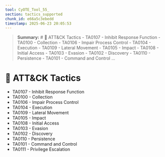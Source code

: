 ```yaml
---
tool: CyOTE_Tool_55_
section: tactics_supported
chunk_id: e66a5c3ebedd
timestamp: 2025-06-23 20:05:53
---
```


> **Summary:** # 🎯 ATT&CK Tactics  - TA0107 - Inhibit Response Function - TA0100 - Collection - TA0106 - Impair Process Control - TA0104 - Execution - TA0109 - Lateral Movement - TA0105 - Impact - TA0108 - Initial Access - TA0103 - Evasion - TA0102 - Discovery - TA0110 - Persistence - TA0101 - Command and Control ...

# 🎯 ATT&CK Tactics

- TA0107 - Inhibit Response Function
- TA0100 - Collection
- TA0106 - Impair Process Control
- TA0104 - Execution
- TA0109 - Lateral Movement
- TA0105 - Impact
- TA0108 - Initial Access
- TA0103 - Evasion
- TA0102 - Discovery
- TA0110 - Persistence
- TA0101 - Command and Control
- TA0111 - Privilege Escalation